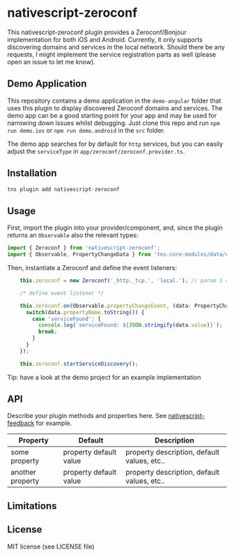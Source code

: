 # nativescript-zeroconf

This nativescript-zeroconf plugin provides a Zeroconf/Bonjour implementation for both iOS and Android. Currently, it only supports discovering domains and services in the local network. Should there be any requests, I might implement the service registration parts as well (please open an issue to let me know).

## Demo Application

This repository contains a demo application in the `demo-angular` folder that uses this plugin to display discovered Zeroconf domains and services. The demo app can be a good starting point for your app and may be used for narrowing down issues whilst debugging. Just clone this repo and run `npm run demo.ios` or `npm run demo.android` in the `src` folder.

The demo app searches for by default for `http` services, but you can easily adjust the `serviceType` in `app/zeroconf/zeroconf.provider.ts`.


## Installation

```javascript
tns plugin add nativescript-zeroconf
```

## Usage 

First, import the plugin into your provider/component, and, since the plugin returns an `Observable` also the relevant types:

```javascript
import { Zeroconf } from 'nativescript-zeroconf';
import { Observable, PropertyChangeData } from 'tns-core-modules/data/observable';
```

Then, instantiate a Zeroconf and define the event listeners:

```javascript
    this.zeroconf = new Zeroconf('_http._tcp.', 'local.'); // param 1 = service type, param 2 = domain

    /* define event listener */

    this.zeroconf.on(Observable.propertyChangeEvent, (data: PropertyChangeData) => {
      switch(data.propertyName.toString()) {
        case 'serviceFound': {
          console.log(`serviceFound: ${JSON.stringify(data.value)}`);
          break;
        }
      }
    });

    this.zeroconf.startServiceDiscovery();
```

Tip: have a look at the demo project for an example implementation

## API

Describe your plugin methods and properties here. See [nativescript-feedback](https://github.com/EddyVerbruggen/nativescript-feedback) for example.

| Property | Default | Description |
| --- | --- | --- |
| some property | property default value | property description, default values, etc.. |
| another property | property default value | property description, default values, etc.. |

## Limitations

## License

MIT license (see LICENSE file)
